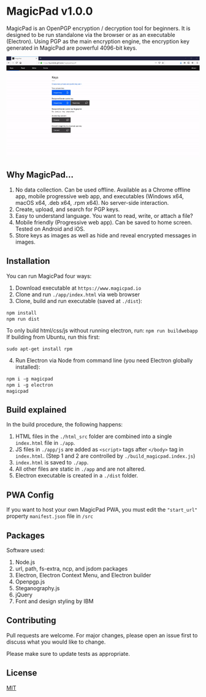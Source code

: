 # MagicPad v1.0.0

MagicPad is an OpenPGP encryption / decryption tool for beginners. It is designed to be run standalone via the browser or as an executable (Electron).
Using PGP as the main encryption engine, the encryption key generated in MagicPad are powerful 4096-bit keys.

![](demo.gif)

## Why MagicPad...

1. No data collection. Can be used offline. Available as a Chrome offline app, mobile progressive web app, and executables (Windows x64, macOS x64, .deb x64, .rpm x64). No server-side interaction.
2. Create, upload, and search for PGP keys.
3. Easy to understand language. You want to read, write, or attach a file?
4. Mobile friendly (Progressive web app). Can be saved to home screen. Tested on Android and iOS.
5. Store keys as images as well as hide and reveal encrypted messages in images.

## Installation

You can run MagicPad four ways:
1. Download executable at `https://www.magicpad.io`
2. Clone and run `./app/index.html` via web browser
3. Clone, build and run executable (saved at `./dist`):
```
npm install
npm run dist
```
To only build html/css/js without running electron, run: `npm run buildwebapp`
If building from Ubuntu, run this first:
```
sudo apt-get install rpm
```
4. Run Electron via Node from command line (you need Electron globally installed):
```
npm i -g magicpad
npm i -g electron
magicpad
```

## Build explained

In the build procedure, the following happens:
1. HTML files in the `./html_src` folder are combined into a single `index.html` file in `./app`.
2. JS files in `./app/js` are added as `<script>` tags after `</body>` tag in `index.html`. (Step 1 and 2 are controlled by `./build_magicpad.index.js`)
3. `index.html` is saved to `./app`.
4. All other files are static in `./app` and are not altered.
5. Electron executable is created in a `./dist` folder.

## PWA Config

If you want to host your own MagicPad PWA, you must edit the `"start_url"` property `manifest.json` file in `/src`

## Packages

Software used:
1. Node.js
2. url, path, fs-extra, ncp, and jsdom packages
3. Electron, Electron Context Menu, and Electron builder
4. Openpgp.js
5. Steganography.js
6. jQuery
7. Font and design styling by IBM

## Contributing

Pull requests are welcome. For major changes, please open an issue first to discuss what you would like to change.

Please make sure to update tests as appropriate.

## License
[MIT](https://choosealicense.com/licenses/mit/)
